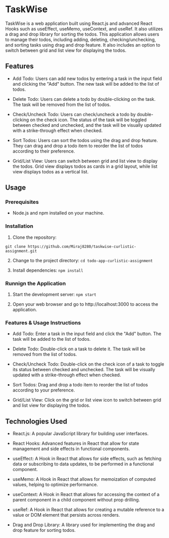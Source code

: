 # TaskWise

TaskWise is a web application built using React.js and advanced React Hooks such as useEffect, useMemo, useContext, and useRef. It also utilizes a drag and drop library for sorting the todos. This application allows users to manage their todos, including adding, deleting, checking/unchecking, and sorting tasks using drag and drop feature. It also includes an option to switch between grid and list view for displaying the todos.

## Features

- Add Todo: Users can add new todos by entering a task in the input field and clicking the "Add" button. The new task will be added to the list of todos.

- Delete Todo: Users can delete a todo by double-clicking on the task. The task will be removed from the list of todos.

- Check/Uncheck Todo: Users can check/uncheck a todo by double-clicking on the check icon. The status of the task will be toggled between checked and unchecked, and the task will be visually updated with a strike-through effect when checked.

- Sort Todos: Users can sort the todos using the drag and drop feature. They can drag and drop a todo item to reorder the list of todos according to their preference.

- Grid/List View: Users can switch between grid and list view to display the todos. Grid view displays todos as cards in a grid layout, while list view displays todos as a vertical list.

## Usage

### Prerequisites

- Node.js and npm installed on your machine.

### Installation

1. Clone the repository:
```
git clone https://github.com/Miraj8280/taskwise-curlistic-assignment.git

```

2. Change to the project directory:
`cd todo-app-curlistic-assignment`

3. Install dependencies:
`npm install`

### Runnign the Application 

1. Start the development server:
`npm start`

2. Open your web browser and go to http://localhost:3000 to access the application.


### Features & Usage Instructions

- Add Todo: Enter a task in the input field and click the "Add" button. The task will be added to the list of todos.

- Delete Todo: Double-click on a task to delete it. The task will be removed from the list of todos.

- Check/Uncheck Todo: Double-click on the check icon of a task to toggle its status between checked and unchecked. The task will be visually updated with a strike-through effect when checked.

- Sort Todos: Drag and drop a todo item to reorder the list of todos according to your preference.

- Grid/List View: Click on the grid or list view icon to switch between grid and list view for displaying the todos.


## Technologies Used

- React.js: A popular JavaScript library for building user interfaces.

- React Hooks: Advanced features in React that allow for state management and side effects in functional components.

- useEffect: A Hook in React that allows for side effects, such as fetching data or subscribing to data updates, to be performed in a functional component.

- useMemo: A Hook in React that allows for memoization of computed values, helping to optimize performance.

- useContext: A Hook in React that allows for accessing the context of a parent component in a child component without prop drilling.

- useRef: A Hook in React that allows for creating a mutable reference to a value or DOM element that persists across renders.

- Drag and Drop Library: A library used for implementing the drag and drop feature for sorting todos.